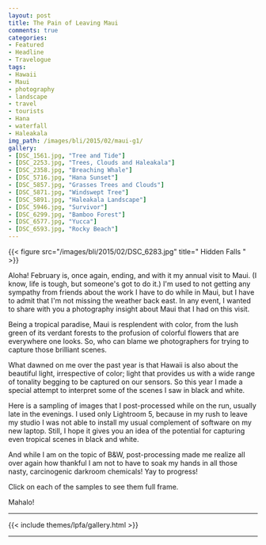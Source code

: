 ```yaml
---
layout: post
title: The Pain of Leaving Maui
comments: true
categories:
- Featured
- Headline
- Travelogue
tags:
- Hawaii
- Maui
- photography
- landscape
- travel
- tourists
- Hana
- waterfall
- Haleakala
img_path: /images/bli/2015/02/maui-g1/
gallery:
- [DSC_1561.jpg, "Tree and Tide"]
- [DSC_2253.jpg, "Trees, Clouds and Haleakala"]
- [DSC_2358.jpg, "Breaching Whale"]
- [DSC_5716.jpg, "Hana Sunset"]
- [DSC_5857.jpg, "Grasses Trees and Clouds"]
- [DSC_5871.jpg, "Windswept Tree"]
- [DSC_5891.jpg, "Haleakala Landscape"]
- [DSC_5946.jpg, "Survivor"]
- [DSC_6299.jpg, "Bamboo Forest"]
- [DSC_6577.jpg, "Yucca"]
- [DSC_6593.jpg, "Rocky Beach"]
---
```


{{< figure src="/images/bli/2015/02/DSC_6283.jpg" title=" Hidden Falls  " >}}

Aloha! February is, once again, ending, and with it my annual visit to Maui. (I know, life is tough, but someone's got to do it.) I'm used to not getting any sympathy from friends about the work I have to do while in Maui, but I have to admit that I'm not missing the weather back east. In any event, I wanted to share with you a photography insight about Maui that I had on this visit. 

<!--more-->

Being a tropical paradise, Maui is resplendent with color, from the lush green of its verdant forests to the profusion of colorful flowers that are everywhere one looks. So, who can blame we photographers for trying to capture those brilliant scenes.

What dawned on me over the past year is that Hawaii is also about the beautiful light, irrespective of color; light that provides us with a wide range of tonality begging to be captured on our sensors. So this year I made a special attempt to interpret some of the scenes I saw in black and white. 

Here is a sampling of images that I post-processed while on the run, usually late in the evenings. I used only Lightroom 5, because in my rush to leave my studio I was not able to install my usual complement of software on my new laptop. Still, I hope it gives you an idea of the potential for capturing even tropical scenes in black and white. 

And while I am on the topic of B&W, post-processing made me realize all over again how thankful I am not to have to soak my hands in all those nasty, carcinogenic darkroom chemicals! Yay to progress!

Click on each of the samples to see them full frame. 

Mahalo!

---

{{<  include themes/lpfa/gallery.html  >}}

---




 
